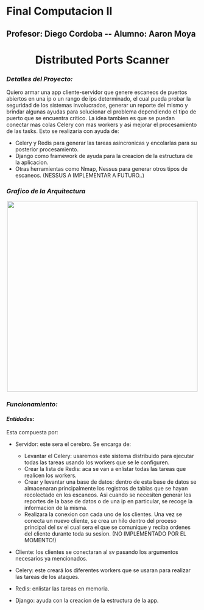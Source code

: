 # Final Computacion II
## Profesor: Diego Cordoba -- Alumno: Aaron Moya

<h1 align="center"> 
  Distributed Ports Scanner
</h1>
<h3>

*Detalles del Proyecto:*

</h3>

<p>Quiero armar una app cliente-servidor que genere escaneos de puertos abiertos en una ip o un rango de ips determinado, el cual pueda probar la seguridad de los sistemas involucrados, generar un reporte del mismo y brindar algunas ayudas para solucionar el problema dependiendo el tipo de puerto que se encuentra critico. La idea tambien es que se puedan conectar mas colas Celery con mas workers y asi mejorar el procesamiento de las tasks.
Esto se realizaria con ayuda de: 

  - Celery y Redis para generar las tareas asincronicas y encolarlas para su posterior procesamiento. 
  - Django como framework de ayuda para la creacion de la estructura de la aplicacion.
  - Otras herramientas como Nmap, Nessus para generar otros tipos de escaneos. (NESSUS A IMPLEMENTAR A FUTURO..)

<h3>

*Grafico de la Arquitectura*

</h3>

<p align="center">
   <img height="500" src="https://user-images.githubusercontent.com/83615514/220962856-9a6286e1-5206-4dc9-9ab6-f5183a79b48a.png">
</p>

<h3>

*Funcionamiento:*

</h3>

<h4>

*Entidades:*

</h4>

<p>Esta compuesta por: 
  
  - Servidor: este sera el cerebro. Se encarga de:
    - Levantar el Celery: usaremos este sistema distribuido para ejecutar todas las tareas usando los workers que se le configuren.
    - Crear la lista de Redis: aca se van a enlistar todas las tareas que realicen los workers.
    - Crear y levantar una base de datos: dentro de esta base de datos se almacenaran principalmente los registros de tablas que se hayan recolectado en los escaneos. Asi cuando se necesiten generar los reportes de la base de datos o de una ip en particular, se recoge la informacion de la misma.
    - Realizara la conexion con cada uno de los clientes. Una vez se conecta un nuevo cliente, se crea un hilo dentro del proceso principal del sv el cual sera el que se comunique y reciba ordenes del cliente durante toda su sesion. (NO IMPLEMENTADO POR EL MOMENTO!)
  
  - Cliente: los clientes se conectaran al sv pasando los argumentos necesarios ya mencionados.
  - Celery: este creará los diferentes workers que se usaran para realizar las tareas de los ataques.
  - Redis: enlistar las tareas en memoria.
  - Django: ayuda con la creacion de la estructura de la app.
</p>
